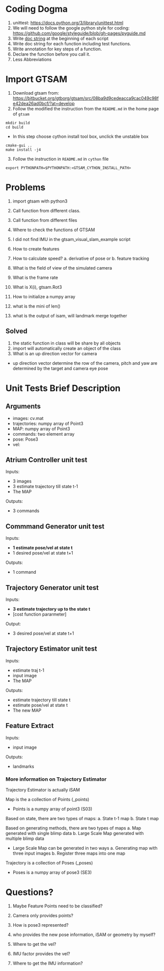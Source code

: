 # Coding Dogma
1. unittest: https://docs.python.org/3/library/unittest.html
2. We will need to follow the google python style for coding: https://github.com/google/styleguide/blob/gh-pages/pyguide.md
3. Write [doc string](https://www.geeksforgeeks.org/python-docstrings) at the beginning of each script
4. Write doc string for each function including test functions.
5. Write annotation for key steps of a function.
6. Declare the function before you call it.
7. Less Abbreviations

# Import GTSAM
1. Download gtsam from:
https://bitbucket.org/gtborg/gtsam/src/08ba9d9cedeacca9cac049c98fe42dea26ad0bcf/?at=develop
2. Follow the modified the instruction from the `README.md` in the home page of `gtsam`
~~~
mkdir build
cd build
~~~
- In this step choose cython install tool box, unclick the unstable box
~~~
cmake-gui .. 
make install -j4
~~~

3. Follow the instruction in `README.md` in `cython` file
~~~
export PYTHONPATH=$PYTHONPATH:<GTSAM_CYTHON_INSTALL_PATH>
~~~

# Problems
1. import gtsam with python3
2. Call function from different class.
3. Call function from different files
4. Where to check the functions of GTSAM
5. I did not find IMU in the gtsam_visual_slam_example script

6. How to create features
7. How to calculate speed? a. derivative of pose or b. feature tracking
8. What is the field of view of the simulated camera
9. What is the frame rate
10. What is X(i), gtsam.Rot3

1. How to initialize a numpy array
2. what is the mini of len()
3. what is the output of isam, will landmark merge together


## Solved
1. the static function in class will be share by all objects
2. import will automatically create an object of the class
3. What is an up direction vector for camera
- up direction vector determine the row of the camera, pitch and yaw are determined by the target and camera eye pose
# Unit Tests Brief Description

## Arguments
- images: cv.mat
- trajectories: numpy array of Point3
- MAP: numpy array of Point3
- commands: two element array
- pose: Pose3
- vel:

## Atrium Controller unit test
Inputs: 
- 3 images
- 3 estimate trajectory till state t-1
- The MAP

Outputs:
- 3 commands

## Commmand Generator unit test
Inputs:
- **1 estimate pose/vel at state t**
- 1 desired pose/vel at state t+1

Outputs:
- 1 command

## Trajectory Generator unit test
Inputs:
- **3 estimate trajectory up to the state t**
- [cost function pararmeter]

Output:
- 3 desired pose/vel at state t+1

## Trajectory Estimator unit test
Inputs:
- estimate traj t-1
- input image
- The MAP

Outputs:
- estimate trajectory till state t
- estimate pose/vel at state t
- The new MAP

## Feature Extract
Inputs:
- input image

Outputs:
- landmarks

### More information on Trajectory Estimator
Trajectory Estimator is actually iSAM

Map is the a collection of Points (_points)
- Points is a numpy array of point3 (S03) 

Based on state, there are two types of maps:
a. State t-1 map
b. State t map

Based on generating methods, there are two types of maps
a. Map generated with single blimp data
b. Large Scale Map generated with multiple blimp data
- Large Scale Map can be generated in two ways
a. Generating map with three input images
b. Register three maps into one map

Trajectory is a collection of Poses (_poses)
- Poses is a numpy array of pose3 (SE3) 



# Questions?
1. Maybe Feature Points need to be classified?


2. Camera only provides points?

3. How is pose3 represented?
4. who provides the new pose information, iSAM or geometry by myself?
5. Where to get the vel?

6. IMU factor provides the vel?
7. Where to get the IMU information? 









